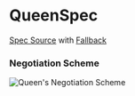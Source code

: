 QueenSpec
===

[Spec Source](src/main/scala/feh/tec/agents/lite/QueenSpec.scala)
with [Fallback](src/main/scala/feh/tec/agents/lite/Fallback.scala)

### Negotiation Scheme

![Queen's Negotiation Scheme](https://docs.google.com/uc?authuser=0&id=0B9XpukXOfywNNGVpWjJjR2hfLUU)
